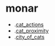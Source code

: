 # monar

* .[cat_actions](https://monarvis.github.io/monar/cat_actions.html)
* .[cat_proximity](https://monarvis.github.io/monar/cat_proximity.html)
* .[city_of_cats](https://monarvis.github.io/monar/city_of_cats.html)
